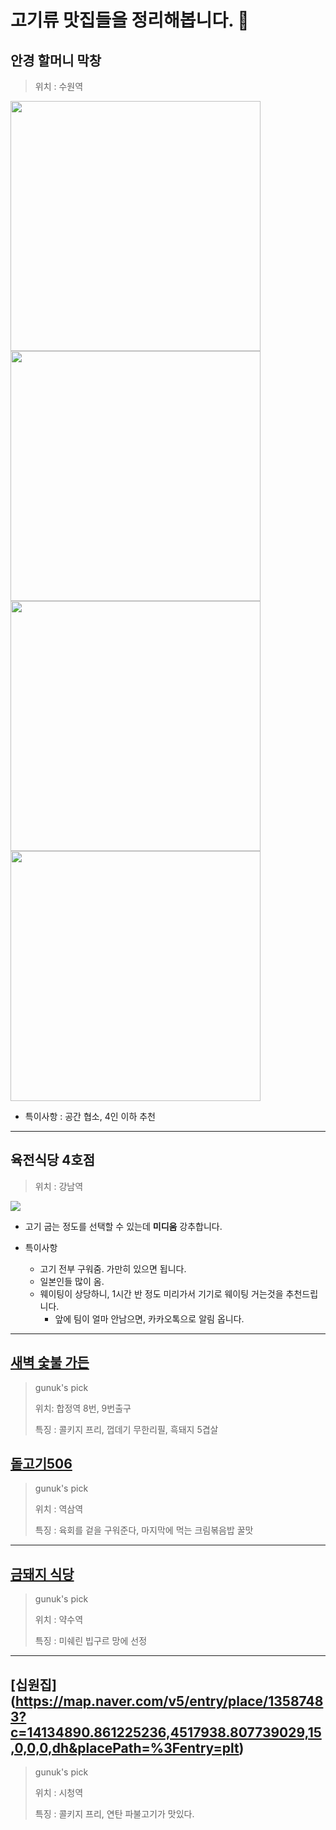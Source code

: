 # 고기류 맛집들을 정리해봅니다. :meat_on_bone:

## 안경 할머니 막창
> 위치 : 수원역

<img src = "https://img1.daumcdn.net/thumb/R1280x0/?scode=mtistory2&fname=https%3A%2F%2Fblog.kakaocdn.net%2Fdn%2FHEqRB%2FbtqH7bUsaHD%2F1sTEzQAltqjOWJpWGmKsQk%2Fimg.jpg" width="400px">

<img src = "https://img1.daumcdn.net/thumb/R1280x0/?scode=mtistory2&fname=https%3A%2F%2Fblog.kakaocdn.net%2Fdn%2FbpjySF%2FbtqH7aVwohR%2FzM7oDksuvA1ae77A3dOM2k%2Fimg.jpg" width="400px">

<img src = "https://img1.daumcdn.net/thumb/R1280x0/?scode=mtistory2&fname=https%3A%2F%2Fblog.kakaocdn.net%2Fdn%2FbzFG3Z%2FbtqImdbBz9L%2FhOROfJhOKzDKcXCAYO2dnK%2Fimg.jpg" width="400px">

<img src = "https://img1.daumcdn.net/thumb/R1280x0/?scode=mtistory2&fname=https%3A%2F%2Fblog.kakaocdn.net%2Fdn%2FbgtrIV%2FbtqIl73oAiz%2F31wA9W6kiPktbdddf4Bv90%2Fimg.jpg" width="400px">

* 특이사항 : 공간 협소, 4인 이하 추천


---

## 육전식당 4호점
> 위치 : 강남역

![](https://t1.daumcdn.net/cfile/tistory/996585485B90C65533)
* 고기 굽는 정도를 선택할 수 있는데 **미디움** 강추합니다.

* 특이사항
  * 고기 전부 구워줌. 가만히 있으면 됩니다.
  * 일본인들 많이 옴.
  * 웨이팅이 상당하니, 1시간 반 정도 미리가서 기기로 웨이팅 거는것을 추천드립니다.
    * 앞에 팀이 얼마 안남으면, 카카오톡으로 알림 옵니다.

---

## [새벽 숯불 가든](https://map.naver.com/v5/entry/place/38016085?c=14127621.1181825,4516103.1575639,15,0,0,0,dh&placePath=%3Fentry=plt)

> gunuk's pick
>
> 위치: 합정역 8번, 9번출구
>
> 특징 : 콜키지 프리, 껍데기 무한리필, 흑돼지 5겹살

## [돝고기506](https://map.naver.com/v5/entry/place/1087970189?placePath=%2Freview%2Fvisitor&c=14141122.5396708,4508873.3961288,15,0,0,0,dh)

> gunuk's pick
>
> 위치 : 역삼역
>
> 특징 : 육회를 겉을 구워준다, 마지막에 먹는 크림볶음밥 꿀맛

---

## [금돼지 식당](https://map.naver.com/v5/entry/place/37869877?c=14138877.512753163,4517045.51345188,15,0,0,0,dh&placePath=%3Fentry=plt)

> gunuk's pick
> 
> 위치 : 약수역
>
> 특징 : 미쉐린 빕구르 망에 선정

---

## [십원집] (https://map.naver.com/v5/entry/place/13587483?c=14134890.861225236,4517938.807739029,15,0,0,0,dh&placePath=%3Fentry=plt)

>gunuk's pick
>
> 위치 : 시청역
>
> 특징 : 콜키지 프리, 연탄 파불고기가 맛있다.
